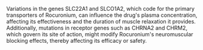 Variations in the genes SLC22A1 and SLCO1A2, which code for the primary transporters of Rocuronium, can influence the drug's plasma concentration, affecting its effectiveness and the duration of muscle relaxation it provides. Additionally, mutations in receptor genes such as CHRNA2 and CHRM2, which govern its site of action, might modify Rocuronium's neuromuscular blocking effects, thereby affecting its efficacy or safety.